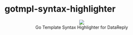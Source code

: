 # gotmpl-syntax-highlighter

<p align="center">
  <img src="https://user-images.githubusercontent.com/31778860/193419054-aa182af4-ca78-43e4-8e7d-a2999df710bd.png">
   </br>
   Go Template Syntax Highlighter for DataReply
</p>